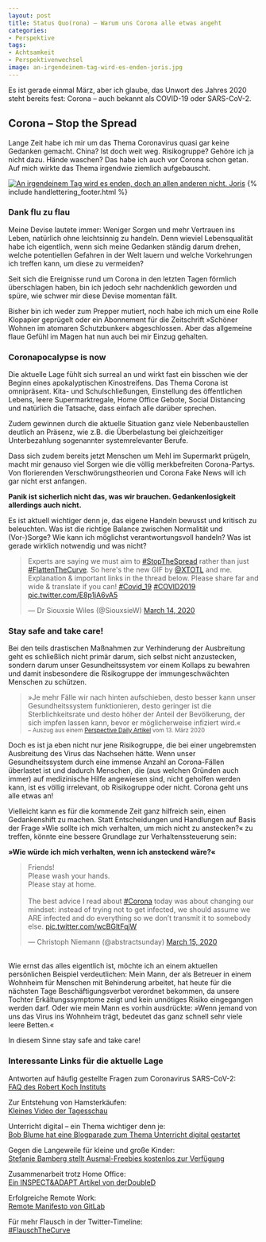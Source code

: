 ```yaml
---
layout: post
title: Status Quo(rona) – Warum uns Corona alle etwas angeht
categories:
- Perspektive
tags:
- Achtsamkeit
- Perspektivenwechsel
image: an-irgendeinem-tag-wird-es-enden-joris.jpg
---
```


Es ist gerade einmal März, aber ich glaube, das Unwort des Jahres 2020 steht
bereits fest: Corona – auch bekannt als COVID-19 oder SARS-CoV-2.

## Corona – Stop the Spread

Lange Zeit habe ich mir um das Thema Coronavirus quasi gar keine Gedanken
gemacht. China? Ist doch weit weg. Risikogruppe? Gehöre ich ja nicht dazu. Hände
waschen? Das habe ich auch vor Corona schon getan. Auf mich wirkte das Thema
irgendwie ziemlich aufgebauscht.

[![An irgendeinem Tag wird es enden, doch an allen anderen nicht. Joris]({{site.baseurl}}/assets/img/posts/an-irgendeinem-tag-wird-es-enden-joris.jpg)]({{site.baseurl}}/assets/img/posts/an-irgendeinem-tag-wird-es-enden-joris.jpg)
{% include handlettering_footer.html %}

### Dank flu zu flau

Meine Devise lautete immer: Weniger Sorgen und mehr Vertrauen ins Leben,
natürlich ohne leichtsinnig zu handeln. Denn wieviel Lebensqualität habe ich
eigentlich, wenn sich meine Gedanken ständig darum drehen, welche potentiellen
Gefahren in der Welt lauern und welche Vorkehrungen ich treffen kann, um diese
zu vermeiden?

Seit sich die Ereignisse rund um Corona in den letzten Tagen förmlich
überschlagen haben, bin ich jedoch sehr nachdenklich geworden und spüre, wie
schwer mir diese Devise momentan fällt.

Bisher bin ich weder zum Prepper mutiert, noch habe ich mich um eine Rolle
Klopapier geprügelt oder ein Abonnement für die Zeitschrift »Schöner Wohnen im
atomaren Schutzbunker« abgeschlossen. Aber das allgemeine flaue Gefühl im Magen
hat nun auch bei mir Einzug gehalten.

### Coronapocalypse is now

Die aktuelle Lage fühlt sich surreal an und wirkt fast ein bisschen wie der
Beginn eines apokalyptischen Kinostreifens. Das Thema Corona ist omnipräsent.
Kita- und Schulschließungen, Einstellung des öffentlichen Lebens, leere
Supermarktregale, Home Office Gebote, Social Distancing und natürlich die
Tatsache, dass einfach alle darüber sprechen.

Zudem gewinnen durch die aktuelle Situation ganz viele Nebenbaustellen deutlich
an Präsenz, wie z.B. die Überbelastung bei gleichzeitiger Unterbezahlung
sogenannter systemrelevanter Berufe.

Dass sich zudem bereits jetzt Menschen um Mehl im Supermarkt prügeln, macht mir
genauso viel Sorgen wie die völlig merkbefreiten Corona-Partys. Von florierenden
Verschwörungstheorien und Corona Fake News will ich gar nicht erst anfangen.

**Panik ist sicherlich nicht das, was wir brauchen. Gedankenlosigkeit allerdings
auch nicht.**

Es ist aktuell wichtiger denn je, das eigene Handeln bewusst und
kritisch zu beleuchten. Was ist die richtige Balance zwischen Normalität und
(Vor-)Sorge? Wie kann ich möglichst verantwortungsvoll handeln? Was ist gerade
wirklich notwendig und was nicht?

<blockquote class="twitter-tweet"><p lang="en" dir="ltr">Experts are saying we must aim to <a href="https://twitter.com/hashtag/StopTheSpread?src=hash&amp;ref_src=twsrc%5Etfw">#StopTheSpread</a> rather than just <a href="https://twitter.com/hashtag/FlattenTheCurve?src=hash&amp;ref_src=twsrc%5Etfw">#FlattenTheCurve</a>. So here&#39;s the new GIF by <a href="https://twitter.com/XTOTL?ref_src=twsrc%5Etfw">@XTOTL</a> and me. Explanation &amp; important links in the thread below. Please share far and wide &amp; translate if you can! <a href="https://twitter.com/hashtag/Covid_19?src=hash&amp;ref_src=twsrc%5Etfw">#Covid_19</a> <a href="https://twitter.com/hashtag/COVID2019?src=hash&amp;ref_src=twsrc%5Etfw">#COVID2019</a> <a href="https://t.co/E8p1jA6vA5">pic.twitter.com/E8p1jA6vA5</a></p>&mdash; Dr Siouxsie Wiles (@SiouxsieW) <a href="https://twitter.com/SiouxsieW/status/1238667728405139456?ref_src=twsrc%5Etfw">March 14, 2020</a></blockquote> <script async src="https://platform.twitter.com/widgets.js" charset="utf-8"></script>

### Stay safe and take care!

Bei den teils drastischen Maßnahmen zur Verhinderung der Ausbreitung geht es
schließlich nicht primär darum, sich selbst nicht anzustecken, sondern darum
unser Gesundheitssystem vor einem Kollaps zu bewahren und damit insbesondere die
Risikogruppe der immungeschwächten Menschen zu schützen.

>»Je mehr Fälle wir nach hinten aufschieben, desto besser kann unser
Gesundheitssystem funktionieren, desto geringer ist die Sterblichkeitsrate und
desto höher der Anteil der Bevölkerung, der sich impfen lassen kann, bevor er
möglicherweise infiziert wird.«<br/>
> <small>– Auszug aus einem [Perspective Daily Artikel](https://perspective-daily.de/article/1181/probiere) vom 13. März 2020</small>

Doch es ist ja eben nicht nur jene Risikogruppe, die bei einer ungebremsten
Ausbreitung des Virus das Nachsehen hätte. Wenn unser Gesundheitssystem durch
eine immense Anzahl an Corona-Fällen überlastet ist und dadurch Menschen, die
(aus welchen Gründen auch immer) auf medizinische Hilfe angewiesen sind, nicht
geholfen werden kann, ist es völlig irrelevant, ob Risikogruppe oder nicht.
Corona geht uns alle etwas an!

Vielleicht kann es für die kommende Zeit ganz hilfreich sein, einen
Gedankenshift zu machen. Statt Entscheidungen und Handlungen auf Basis der Frage
»Wie sollte ich mich verhalten, um mich nicht zu anstecken?« zu treffen, könnte
eine bessere Grundlage zur Verhaltenssteuerung sein:

**»Wie würde ich mich verhalten, wenn ich ansteckend wäre?«**

<blockquote class="twitter-tweet"><p lang="en" dir="ltr">Friends!<br>Please wash your hands.<br>Please stay at home.<br><br>The best advice I read about <a href="https://twitter.com/hashtag/Corona?src=hash&amp;ref_src=twsrc%5Etfw">#Corona</a> today was about changing our mindset: instead of trying not to get infected, we should assume we ARE infected and do everything so we don’t transmit it to somebody else. <a href="https://t.co/wcBGItFqjW">pic.twitter.com/wcBGItFqjW</a></p>&mdash; Christoph Niemann (@abstractsunday) <a href="https://twitter.com/abstractsunday/status/1239158760259682304?ref_src=twsrc%5Etfw">March 15, 2020</a></blockquote> <script async src="https://platform.twitter.com/widgets.js" charset="utf-8"></script>

<br/>
Wie ernst das alles eigentlich ist, möchte ich an einem aktuellen persönlichen
Beispiel verdeutlichen: Mein Mann, der als Betreuer in einem Wohnheim für
Menschen mit Behinderung arbeitet, hat heute für die nächsten Tage Beschäftigungsverbot
verordnet bekommen, da unsere Tochter Erkältungssymptome zeigt und kein
unnötiges Risiko eingegangen werden darf. Oder wie mein Mann es vorhin
ausdrückte: »Wenn jemand von uns das Virus ins Wohnheim trägt, bedeutet das ganz
schnell sehr viele leere Betten.«

In diesem Sinne stay safe and take care!

### Interessante Links für die aktuelle Lage

Antworten auf häufig gestellte Fragen zum Coronavirus SARS-CoV-2:<br/>
[FAQ des Robert Koch Instituts](https://www.rki.de/SharedDocs/FAQ/NCOV2019/FAQ_Liste.html)

Zur Entstehung von Hamsterkäufen:<br/>
[Kleines Video der Tagesschau](https://twitter.com/tagesschau/status/1238792313616445442)

Unterricht digital – ein Thema wichtiger denn je:<br/>
[Bob Blume hat eine Blogparade zum Thema Unterricht digital gestartet](https://bobblume.de/2020/03/13/digital-blogparade-unterrichtdigital2020/)

Gegen die Langeweile für kleine und große Kinder:<br/>
[Stefanie Bamberg stellt Ausmal-Freebies kostenlos zur Verfügung](https://katzundtinte.de/fuer-die-langeweile/)

Zusammenarbeit trotz Home Office:<br/>
[Ein INSPECT&ADAPT Artikel von derDoubleD](https://www.inspectandadapt.de/zusammenarbeit-trotz-homeoffice/)

Erfolgreiche Remote Work:<br/>
[Remote Manifesto von GitLab](https://about.gitlab.com/company/culture/all-remote/guide/#the-remote-manifesto)

Für mehr Flausch in der Twitter-Timeline:<br/>
[#FlauschTheCurve](https://twitter.com/hashtag/FlauschTheCurve)
